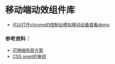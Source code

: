 # 移动端动效组件库

- [可以打开chrome的控制台模拟移动设备查看demo](https://rawgit.com/zhangmengxue/MobileComponent/master/global/show.html)

### 参考资料：
- [可伸缩布局方案](https://github.com/amfe/lib.flexible)
- [CSS reset的审视](http://www.zhangxinxu.com/wordpress/2010/04/css-reset%E7%9A%84%E9%87%8D%E6%96%B0%E5%AE%A1%E8%A7%86-%E9%81%BF%E5%85%8D%E6%A0%B7%E5%BC%8F%E9%87%8D%E7%BD%AE/)

